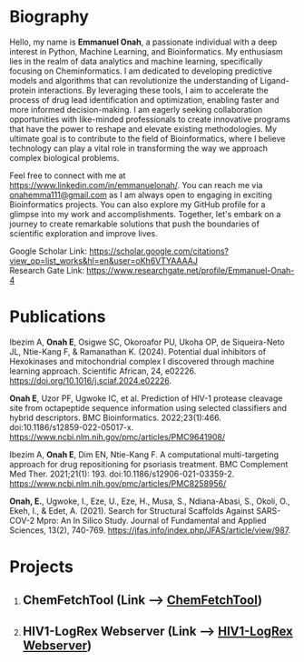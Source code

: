 # Biography
Hello, my name is **Emmanuel Onah**, a passionate individual with a deep interest in Python, Machine Learning, and Bioinformatics. My enthusiasm lies in the realm of data analytics and machine learning, specifically focusing on Cheminformatics. I am dedicated to developing predictive models and algorithms that can revolutionize the understanding of Ligand-protein interactions. By leveraging these tools, I aim to accelerate the process of drug lead identification and optimization, enabling faster and more informed decision-making.
I am eagerly seeking collaboration opportunities with like-minded professionals to create innovative programs that have the power to reshape and elevate existing methodologies. My ultimate goal is to contribute to the field of Bioinformatics, where I believe technology can play a vital role in transforming the way we approach complex biological problems.

Feel free to connect with me at https://www.linkedin.com/in/emmanuelonah/. You can reach me via onahemma111@gmail.com as I am always open to engaging in exciting Bioinformatics projects. You can also explore my GitHub profile for a glimpse into my work and accomplishments. Together, let's embark on a journey to create remarkable solutions that push the boundaries of scientific exploration and improve lives.

Google Scholar Link: https://scholar.google.com/citations?view_op=list_works&hl=en&user=oKh6VTYAAAAJ  
Research Gate Link: https://www.researchgate.net/profile/Emmanuel-Onah-4  

# Publications
Ibezim A, **Onah E**, Osigwe SC, Okoroafor PU, Ukoha OP, de Siqueira-Neto JL, Ntie-Kang F, & Ramanathan K. (2024). Potential dual inhibitors of Hexokinases and mitochondrial complex I discovered through machine learning approach. Scientific African, 24, e02226.  
https://doi.org/10.1016/j.sciaf.2024.e02226. 

**Onah E**, Uzor PF, Ugwoke IC, et al. Prediction of HIV-1 protease cleavage site from octapeptide sequence information using selected classifiers and hybrid descriptors. BMC Bioinformatics. 2022;23(1):466. doi:10.1186/s12859-022-05017-x.   
https://www.ncbi.nlm.nih.gov/pmc/articles/PMC9641908/

Ibezim A, **Onah E**, Dim EN, Ntie-Kang F. A computational multi-targeting approach for drug repositioning for psoriasis treatment. BMC Complement Med Ther. 2021;21(1): 193. doi:10.1186/s12906-021-03359-2.   
https://www.ncbi.nlm.nih.gov/pmc/articles/PMC8258956/

**Onah, E.**, Ugwoke, I., Eze, U., Eze, H., Musa, S., Ndiana-Abasi, S., Okoli, O., Ekeh, I., & Edet, A. (2021). Search for Structural Scaffolds Against SARS-COV-2 Mpro: An In Silico Study. Journal of Fundamental and Applied Sciences, 13(2), 740-769. 
https://jfas.info/index.php/JFAS/article/view/987.   
# Projects
1. ## ChemFetchTool (Link ⟶ [ChemFetchTool](https://chemfetchtool.streamlit.app/))
2. ## HIV1-LogRex Webserver (Link ⟶ [HIV1-LogRex Webserver](https://hiv-1-logrex.streamlit.app/))


<!--- ![Streamlit App](https://static.streamlit.io/badges/streamlit_badge_black_white.svg) --->

<!---
OnahPmi/OnahPmi is a ✨ special ✨ repository because its `README.md` (this file) appears on your GitHub profile.
You can click the Preview link to take a look at your changes.
--->
